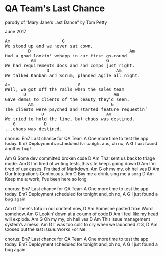 # QA Team's Last Chance
parody of "Mary Jane's Last Dance" by Tom Petty

June 2017

<pre>
Am                    G
We stood up and we never sat down,
         D                                      Am
Had a good lookin' webapp in our first go-round
          Am                           G
We had requirements docs and and comps just right.
                D                          Am
We talked Kanban and Scrum, planned Agile all night.
</pre>
<pre>
Am                          G
Well, we got off the rails when the sales team
       D                                  Am
Gave demos to clients of the beauty they’d seen.
         Am                              G
The clients were psyched and started feature requestin’
              D                        Am
We tried to hold the line, but chaos was destined.
   G           D
...chaos was destined.
</pre>
  chorus:
  Em7
  Last chance for QA Team
                                       A
One more time to test the app today.
Em7
Deployment’s scheduled for tonight and, oh no, 
                       A     G
I just found another bug!

Am                     G
Some dev committed broken code
D                           Am
That sent us back to triage mode.
Am                                G
I'm tired of writing tests, this site keeps going down
D                             Am
I'm tired of use cases, I'm tired of Markdown.
Am            G
oh my my, oh hell yes
D                   Am
Our Integration’s Continuous.
Am                    G
Buy me a drink, sing me a song
D                          Am
Keep me at work, I’ve been here so long

chorus:
Em7
Last chance for QA Team
                                  A
One more time to test the app today.
Em7
Deployment scheduled for tonight and, oh no, 
                       A     G
I just found a bug again

Am                     G
There's tofu in our content now,
D                        Am
Someone pasted from Word somehow.
Am                     G
Lookin' down at a column of code
D                   Am
I feel like my head will explode.
Am                   G
Oh my my, oh hell yes
D                       Am
This issue management system’s a mess.
Am                          G
It was too cold to cry when we launched at 3,
D                             Am
Closed out the last issue: Works For Me.

chorus:
Em7
Last chance for QA Team
                                       A
One more time to test the app today.
Em7
Deployment scheduled for tonight and, oh no, 
                       A     G
I just found a bug again
</pre>